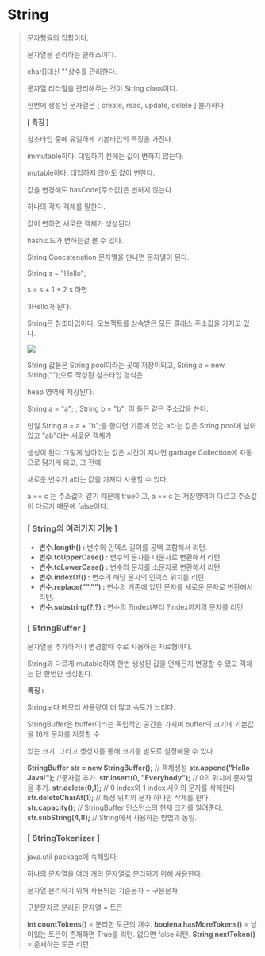 # String

>  문자형들의 집합이다.
>
> 문자열을 관리하는 클래스이다.
>
> char[]대신 ""상수를 관리한다.
>
> 문자열 리터럴을 관리해주는 것이 String class이다.
>
> 한번에 생성된 문자열은 [ create, read, update, delete ] 불가하다.
>
>  
>
> **[ 특징 ]**
>
>  참조타입 중에 유일하게 기본타입의 특징을 가진다.
>
> immutable하다. 대입하기 전에는 값이 변하지 않는다.
>
> mutable하다. 대입하지 않아도 값이 변한다.
>
> 값을 변경해도 hasCode[주소값]은 변하지 않는다.
>
> 하나의 각자 객체를 말한다.
>
> 값이 변하면 새로운 객체가 생성된다.
>
> hash코드가 변하는걸 볼 수 있다.
>
> String Concatenation 문자열을 만나면 문자열이 된다.
>
> String s = "Hello";
>
> s = s + 1 + 2 s 하면
>
> 3Hello가 된다.
>
> String은 참조타입이다. 오브젝트를 상속받은 모든 클래스 주소값을 가지고 있다.
>
>  ![](https://postfiles.pstatic.net/MjAyMDA2MjNfMjY5/MDAxNTkyODk0MDk2ODgy.VQnI_sotPR62LNmY5lxvaIAafJ9L5Q2u96upEe5dQI4g.SNKKPTvAlMgKt0doLUzam6BB8M33fFZWlB6zFcyZfTcg.PNG.rgusqls/image.png?type=w773)
>
>  String 값들은 String pool이라는 곳에 저장이되고, String a = new String("");으로 작성된 참조타입 형식은
>
> heap 영역에 저장된다.
>
> String a = "a"; , String b = "b"; 이 둘은 같은 주소값을 쓴다.
>
> 만일 String a = a + "b";를 한다면 기존에 있던 a라는 값은 String pool에 남아있고 "ab"라는 새로운 객체가
>
> 생성이 된다.그렇게 남아있는 값은 시간이 지나면 garbage Collection에 자동으로 담기게 되고, 그 전에
>
> 새로운 변수가 a라는 값을 가져다 사용할 수 있다.
>
> a == c 는 주소값이 같기 때문에 true이고, a == c 는 저장영역이 다르고 주소값이 다르기 때문에 false이다.
>
>  
>
> 
>
> ###  [ String의 여러가지 기능 ]
>
> - **변수.length() :** 변수의 인덱스 길이를 공백 포함해서 리턴.
> - **변수.toUpperCase() :** 변수의 문자를 대문자로 변환해서 리턴.
> - **변수.toLowerCase() :** 변수의 문자를 소문자로 변환해서 리턴.
> - **변수.indexOf() :** 변수의 해당 문자의 인덱스 위치를 리턴.
> - **변수.replace("","") :** 변수의 기존에 있던 문자를 새로운 문자로 변환해서 리턴.
> - **변수.substring(?,?) :** 변수의 ?indext부터 ?index까지의 문자를 리턴.
>
>  
>
> ###  [ StringBuffer ]
>
>  문자열을 추가하거나 변경할때 주로 사용하는 자료형이다.
>
> String과 다르게 mutable하여 한번 생성된 값을 언제든지 변경할 수 있고 객체는 단 한번만 생성된다.
>
> **특징 :** 
>
> String보다 메모리 사용량이 더 많고 속도가 느리다.
>
> StringBuffer은 buffer이라는 독립적인 공간을 가지며 buffer의 크기에 기본값을 16개 문자를 저장할 수
>
> 있는 크기. 그리고 생성자를 통해 크기를 별도로 설정해줄 수 있다.
>
> **StringBuffer str = new StringBuffer();** // 객체생성
> **str.append("Hello Java!");**  //문자열 추가.
> **str.insert(0, "Everybody");** // 0의 위치에 문자열을 추가.
> **str.delete(0,1);** // 0 index와 1 index 사이의 문자를 삭제한다.
> **str.deleteCharAt(1);** // 특정 위치의 문자 하나만 삭제를 한다.
> **str.capacity();** // StringBuffer 인스턴스의 현재 크기를 알려준다.
> **str.subString(4,8);** // String에서 사용하는 방법과 동일.
>
>  
>
> ###  [ StringTokenizer ]
>
>  java.util package에 속해있다.
>
> 하나의 문자열을 여러 개의 문자열로 분리하기 위해 사용한다.
>
> 문자열 분리하기 위해 사용되는 기준문자 = 구분문자.
>
> 구분문자로 분리된 문자열 = 토큰
>
> **int countTokens()** = 분리한 토큰의 개수.
> **boolena hasMoreTokens()** = 남아있는 토큰이 존재하면 True를 리턴. 없으면 false 리턴.
> **String nextToken()** = 존재하는 토큰 리턴.